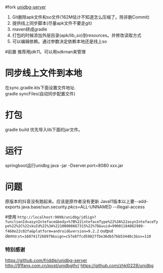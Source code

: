 #fork [unidbg-server](https://github.com/cxapython/unidbg-server)

1. Git删除apk文件和so文件(162M估计不知道怎么压缩了。除非删Commit)   
2. 提供线上同步脚本(尽量apk文件不要走git)     
3. maven转成gradle   
4. 打包的时候添加外层目录(apk/lib_so)到resources。并修改读取方式    
5. 可以编辑依赖。通过参数决定依赖本地还是线上so    

#前置
推荐用jdk11。可以用sdkman来管理   

# 同步线上文件到本地
在sync.gradle.kts下面设置文件地址.   
gradle syncFiles(自动同步配置文件)

# 打包
gradle build
优先导入lib下面的jar文件。

#  运行
springboot运行unidbg
java -jar -Dserver.port=8080 xxx.jar

# 问题
原版本的抖音没有跑起来。应该是原作者没有更新
Java11版本以上要--add-exports java.base/sun.security.pkcs=ALL-UNNAMED --illegal-access

#使用
`http://localhost:9090/unidbg/jdSign?functionId=asynInteface&body=%7B%22intefaceType%22%3A%22asynIntefaceType%22%2C%22skuId%22%3A%22100008667315%22%7D&uuid=99001184062989-f460e22c02fa&platform=android&version=9.2.2`
output demo:`st=1607417268979&sign=c57e8ffcd59827fbe36db57bb53440c3&sv=110`

### 特别感谢
https://github.com/friddle/unidbg-server
http://91fans.com.cn/post/unidbgthr/
https://github.com/zhkl0228/unidbg
